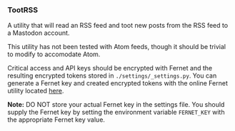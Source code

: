 ### TootRSS

 A utility that will read an RSS feed and toot new posts from the RSS feed to a Mastodon account.

 This utility has not been tested with Atom feeds, though it should be trivial to modify to accomodate Atom.

 Critical access and API keys should be encrypted with Fernet and the resulting encrypted tokens stored in `./settings/_settings.py`. You can generate a Fernet key and created encrypted tokens with the online Fernet utility located [here](https://8gwifi.org/fernet.jsp).
 
**Note:** DO NOT store your actual Fernet key in the settings file. You should supply the Fernet key by setting the environment variable `FERNET_KEY` with the appropriate Fernet key value.
